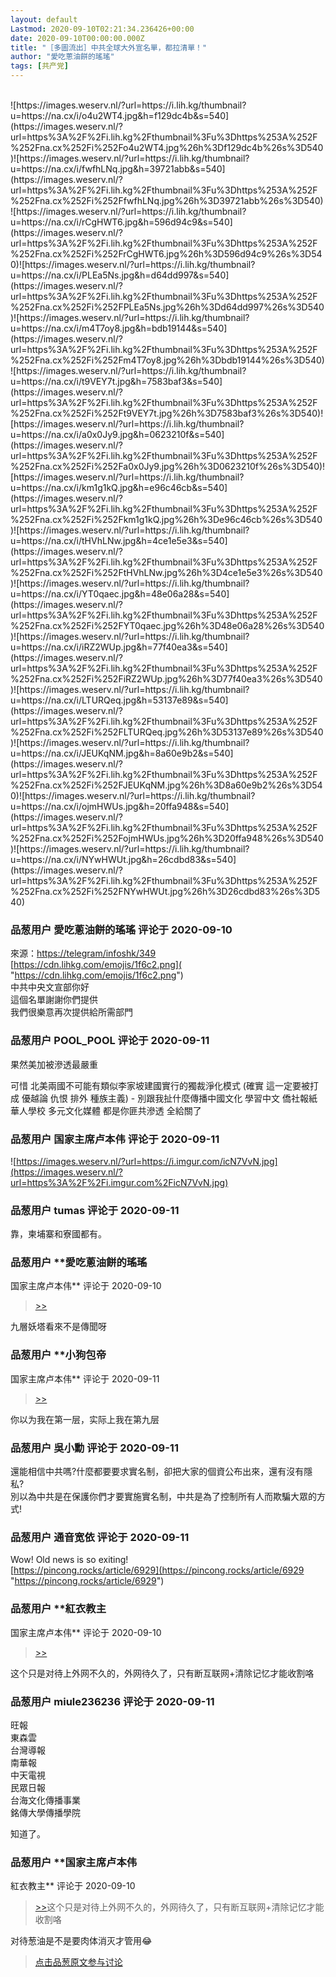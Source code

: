 ```yaml
---
layout: default
Lastmod: 2020-09-10T02:21:34.236426+00:00
date: 2020-09-10T00:00:00.000Z
title: "［多圖流出］中共全球大外宣名單，都拉清單！"
author: "愛吃蔥油餅的瑤瑤"
tags: [共产党]
---
```


[  
]( "https://na.cx/i/o4u2WT4.jpg")![https://images.weserv.nl/?url=https://i.lih.kg/thumbnail?u=https://na.cx/i/o4u2WT4.jpg&h=f129dc4b&s=540](https://images.weserv.nl/?url=https%3A%2F%2Fi.lih.kg%2Fthumbnail%3Fu%3Dhttps%253A%252F%252Fna.cx%252Fi%252Fo4u2WT4.jpg%26h%3Df129dc4b%26s%3D540)![https://images.weserv.nl/?url=https://i.lih.kg/thumbnail?u=https://na.cx/i/fwfhLNq.jpg&h=39721abb&s=540](https://images.weserv.nl/?url=https%3A%2F%2Fi.lih.kg%2Fthumbnail%3Fu%3Dhttps%253A%252F%252Fna.cx%252Fi%252FfwfhLNq.jpg%26h%3D39721abb%26s%3D540)![https://images.weserv.nl/?url=https://i.lih.kg/thumbnail?u=https://na.cx/i/rCgHWT6.jpg&h=596d94c9&s=540](https://images.weserv.nl/?url=https%3A%2F%2Fi.lih.kg%2Fthumbnail%3Fu%3Dhttps%253A%252F%252Fna.cx%252Fi%252FrCgHWT6.jpg%26h%3D596d94c9%26s%3D540)![https://images.weserv.nl/?url=https://i.lih.kg/thumbnail?u=https://na.cx/i/PLEa5Ns.jpg&h=d64dd997&s=540](https://images.weserv.nl/?url=https%3A%2F%2Fi.lih.kg%2Fthumbnail%3Fu%3Dhttps%253A%252F%252Fna.cx%252Fi%252FPLEa5Ns.jpg%26h%3Dd64dd997%26s%3D540)![https://images.weserv.nl/?url=https://i.lih.kg/thumbnail?u=https://na.cx/i/m4T7oy8.jpg&h=bdb19144&s=540](https://images.weserv.nl/?url=https%3A%2F%2Fi.lih.kg%2Fthumbnail%3Fu%3Dhttps%253A%252F%252Fna.cx%252Fi%252Fm4T7oy8.jpg%26h%3Dbdb19144%26s%3D540)![https://images.weserv.nl/?url=https://i.lih.kg/thumbnail?u=https://na.cx/i/t9VEY7t.jpg&h=7583baf3&s=540](https://images.weserv.nl/?url=https%3A%2F%2Fi.lih.kg%2Fthumbnail%3Fu%3Dhttps%253A%252F%252Fna.cx%252Fi%252Ft9VEY7t.jpg%26h%3D7583baf3%26s%3D540)![https://images.weserv.nl/?url=https://i.lih.kg/thumbnail?u=https://na.cx/i/a0x0Jy9.jpg&h=0623210f&s=540](https://images.weserv.nl/?url=https%3A%2F%2Fi.lih.kg%2Fthumbnail%3Fu%3Dhttps%253A%252F%252Fna.cx%252Fi%252Fa0x0Jy9.jpg%26h%3D0623210f%26s%3D540)![https://images.weserv.nl/?url=https://i.lih.kg/thumbnail?u=https://na.cx/i/km1g1kQ.jpg&h=e96c46cb&s=540](https://images.weserv.nl/?url=https%3A%2F%2Fi.lih.kg%2Fthumbnail%3Fu%3Dhttps%253A%252F%252Fna.cx%252Fi%252Fkm1g1kQ.jpg%26h%3De96c46cb%26s%3D540)![https://images.weserv.nl/?url=https://i.lih.kg/thumbnail?u=https://na.cx/i/tHVhLNw.jpg&h=4ce1e5e3&s=540](https://images.weserv.nl/?url=https%3A%2F%2Fi.lih.kg%2Fthumbnail%3Fu%3Dhttps%253A%252F%252Fna.cx%252Fi%252FtHVhLNw.jpg%26h%3D4ce1e5e3%26s%3D540)![https://images.weserv.nl/?url=https://i.lih.kg/thumbnail?u=https://na.cx/i/YT0qaec.jpg&h=48e06a28&s=540](https://images.weserv.nl/?url=https%3A%2F%2Fi.lih.kg%2Fthumbnail%3Fu%3Dhttps%253A%252F%252Fna.cx%252Fi%252FYT0qaec.jpg%26h%3D48e06a28%26s%3D540)![https://images.weserv.nl/?url=https://i.lih.kg/thumbnail?u=https://na.cx/i/iRZ2WUp.jpg&h=77f40ea3&s=540](https://images.weserv.nl/?url=https%3A%2F%2Fi.lih.kg%2Fthumbnail%3Fu%3Dhttps%253A%252F%252Fna.cx%252Fi%252FiRZ2WUp.jpg%26h%3D77f40ea3%26s%3D540)![https://images.weserv.nl/?url=https://i.lih.kg/thumbnail?u=https://na.cx/i/LTURQeq.jpg&h=53137e89&s=540](https://images.weserv.nl/?url=https%3A%2F%2Fi.lih.kg%2Fthumbnail%3Fu%3Dhttps%253A%252F%252Fna.cx%252Fi%252FLTURQeq.jpg%26h%3D53137e89%26s%3D540)![https://images.weserv.nl/?url=https://i.lih.kg/thumbnail?u=https://na.cx/i/JEUKqNM.jpg&h=8a60e9b2&s=540](https://images.weserv.nl/?url=https%3A%2F%2Fi.lih.kg%2Fthumbnail%3Fu%3Dhttps%253A%252F%252Fna.cx%252Fi%252FJEUKqNM.jpg%26h%3D8a60e9b2%26s%3D540)![https://images.weserv.nl/?url=https://i.lih.kg/thumbnail?u=https://na.cx/i/ojmHWUs.jpg&h=20ffa948&s=540](https://images.weserv.nl/?url=https%3A%2F%2Fi.lih.kg%2Fthumbnail%3Fu%3Dhttps%253A%252F%252Fna.cx%252Fi%252FojmHWUs.jpg%26h%3D20ffa948%26s%3D540)![https://images.weserv.nl/?url=https://i.lih.kg/thumbnail?u=https://na.cx/i/NYwHWUt.jpg&h=26cdbd83&s=540](https://images.weserv.nl/?url=https%3A%2F%2Fi.lih.kg%2Fthumbnail%3Fu%3Dhttps%253A%252F%252Fna.cx%252Fi%252FNYwHWUt.jpg%26h%3D26cdbd83%26s%3D540)

            
### 品葱用户 **愛吃蔥油餅的瑤瑤** 评论于 2020-09-10
        
來源：[https://telegram/infoshk/349]( "https://telegram/infoshk/349")  
[https://cdn.lihkg.com/emojis/1f6c2.png]( "https://cdn.lihkg.com/emojis/1f6c2.png")  
中共中央文宣部你好  
這個名單謝謝你們提供  
我們很樂意再次提供給所需部門
        


            
### 品葱用户 **POOL_POOL** 评论于 2020-09-11
        
果然美加被滲透最嚴重   
  
可惜 北美兩國不可能有類似李家坡建國實行的獨裁淨化模式 (確實 這一定要被打成 優越論 仇恨 排外 種族主義) - 別跟我扯什麼傳播中國文化 學習中文 僑社報紙 華人學校 多元文化媒體 都是你匪共滲透 全給關了
        


            
### 品葱用户 **国家主席卢本伟** 评论于 2020-09-11
        
![https://images.weserv.nl/?url=https://i.imgur.com/icN7VvN.jpg](https://images.weserv.nl/?url=https%3A%2F%2Fi.imgur.com%2FicN7VvN.jpg)
        


            
### 品葱用户 **tumas** 评论于 2020-09-11
        
靠，柬埔寨和寮國都有。
        


            
### 品葱用户 **愛吃蔥油餅的瑤瑤 
国家主席卢本伟** 评论于 2020-09-10
        
> [\>>]( "/article/item_id-493374#")

  
  
九層妖塔看來不是傳聞呀
        


            
### 品葱用户 **小狗包帝 
国家主席卢本伟** 评论于 2020-09-11
        
> [\>>]( "/article/item_id-493374#")

  
  
你以为我在第一层，实际上我在第九层
        


            
### 品葱用户 **吳小勳** 评论于 2020-09-11
        
還能相信中共嗎?什麼都要要求實名制，卻把大家的個資公布出來，還有沒有隱私?  
別以為中共是在保護你們才要實施實名制，中共是為了控制所有人而欺騙大眾的方式!
        


            
### 品葱用户 **通音宽依** 评论于 2020-09-11
        
Wow! Old news is so exiting!  
[https://pincong.rocks/article/6929](https://pincong.rocks/article/6929 "https://pincong.rocks/article/6929")
        


            
### 品葱用户 **紅衣教主 
国家主席卢本伟** 评论于 2020-09-10
        
> [\>>]( "/article/item_id-493374#")

  
这个只是对待上外网不久的，外网待久了，只有断互联网+清除记忆才能收割咯
        


            
### 品葱用户 **miule236236** 评论于 2020-09-11
        
旺報  
東森雲  
台灣導報  
南華報  
中天電視  
民眾日報  
台海文化傳播事業  
銘傳大學傳播學院  
  
知道了。
        


            
### 品葱用户 **国家主席卢本伟 
紅衣教主** 评论于 2020-09-10
        
> [\>>]( "/article/item_id-493407#")这个只是对待上外网不久的，外网待久了，只有断互联网+清除记忆才能收割咯

  
  
对待葱油是不是要肉体消灭才管用😂
        






> [点击品葱原文参与讨论](https://pincong.rocks/article/23936)

